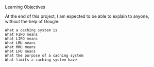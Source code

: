 Learning Objectives

At the end of this project, I am expected to be able to explain to anyone, without the help of Google:

    What a caching system is
    What FIFO means
    What LIFO means
    What LRU means
    What MRU means
    What LFU means
    What the purpose of a caching system
    What limits a caching system have
